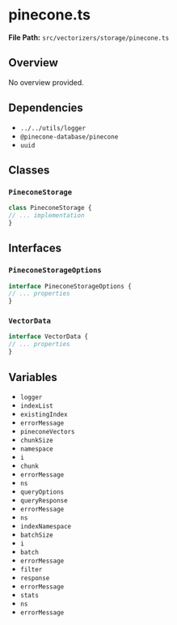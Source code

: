 # pinecone.ts

**File Path:** `src/vectorizers/storage/pinecone.ts`

## Overview

No overview provided.

## Dependencies

- `../../utils/logger`
- `@pinecone-database/pinecone`
- `uuid`

## Classes

### `PineconeStorage`

```typescript
class PineconeStorage {
// ... implementation
}
```

## Interfaces

### `PineconeStorageOptions`

```typescript
interface PineconeStorageOptions {
// ... properties
}
```

### `VectorData`

```typescript
interface VectorData {
// ... properties
}
```

## Variables

- `logger`
- `indexList`
- `existingIndex`
- `errorMessage`
- `pineconeVectors`
- `chunkSize`
- `namespace`
- `i`
- `chunk`
- `errorMessage`
- `ns`
- `queryOptions`
- `queryResponse`
- `errorMessage`
- `ns`
- `indexNamespace`
- `batchSize`
- `i`
- `batch`
- `errorMessage`
- `filter`
- `response`
- `errorMessage`
- `stats`
- `ns`
- `errorMessage`

